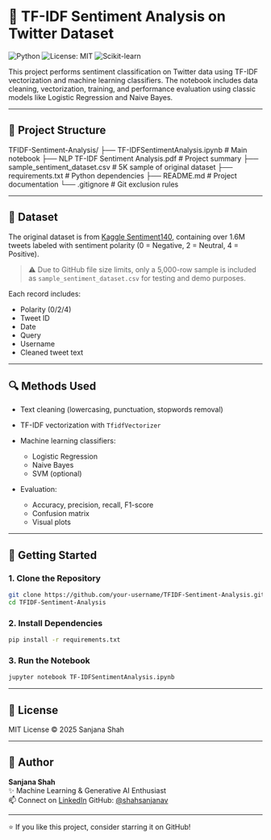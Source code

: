 # 💬 TF-IDF Sentiment Analysis on Twitter Dataset

![Python](https://img.shields.io/badge/Python-3.10-blue?logo=python)
![License: MIT](https://img.shields.io/badge/License-MIT-yellow.svg)
![Scikit-learn](https://img.shields.io/badge/Built%20With-scikit--learn-ff69b4)

This project performs sentiment classification on Twitter data using TF-IDF vectorization and machine learning classifiers. The notebook includes data cleaning, vectorization, training, and performance evaluation using classic models like Logistic Regression and Naive Bayes.

---

## 📁 Project Structure

TFIDF-Sentiment-Analysis/
├── TF-IDFSentimentAnalysis.ipynb  							  # Main notebook
├── NLP TF-IDF Sentiment Analysis.pdf        		  # Project summary
├── sample_sentiment_dataset.csv 			            # 5K sample of original dataset
├── requirements.txt                              # Python dependencies
├── README.md                                     # Project documentation
└── .gitignore                                    # Git exclusion rules

---

## 🧠 Dataset

The original dataset is from [Kaggle Sentiment140](https://www.kaggle.com/datasets/abhi8923shriv/sentiment-analysis-dataset), containing over 1.6M tweets labeled with sentiment polarity (0 = Negative, 2 = Neutral, 4 = Positive).

> ⚠️ Due to GitHub file size limits, only a 5,000-row sample is included as `sample_sentiment_dataset.csv` for testing and demo purposes.

Each record includes:
- Polarity (0/2/4)
- Tweet ID
- Date
- Query
- Username
- Cleaned tweet text

---

## 🔍 Methods Used

- Text cleaning (lowercasing, punctuation, stopwords removal)

- TF-IDF vectorization with `TfidfVectorizer`

- Machine learning classifiers:
  - Logistic Regression
  - Naive Bayes
  - SVM (optional)

- Evaluation:
  - Accuracy, precision, recall, F1-score
  - Confusion matrix
  - Visual plots

---

## 🚀 Getting Started

### 1. Clone the Repository
```bash
git clone https://github.com/your-username/TFIDF-Sentiment-Analysis.git
cd TFIDF-Sentiment-Analysis
```

### 2. Install Dependencies
```bash
pip install -r requirements.txt
```

### 3. Run the Notebook
```bash
jupyter notebook TF-IDFSentimentAnalysis.ipynb
```

---

## 📄 License
MIT License © 2025 Sanjana Shah

---

## 👤 Author

**Sanjana Shah**  
✨ Machine Learning & Generative AI Enthusiast  
📫 Connect on [LinkedIn](https://www.linkedin.com/in/sanjanavshah)
GitHub: [@shahsanjanav](https://github.com/shahsanjanav)

---

⭐ If you like this project, consider starring it on GitHub!